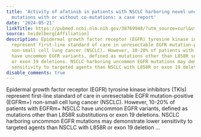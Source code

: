 ```yaml
---
title: 'Activity of afatinib in patients with NSCLC harboring novel uncommon <em>EGFR</em>
  mutations with or without co-mutations: a case report'
date: '2024-05-21'
linkTitle: https://pubmed.ncbi.nlm.nih.gov/38769948/?utm_source=curl&utm_medium=rss&utm_campaign=pubmed-2&utm_content=1FakS-2QOkCT8HsMOQP1bCRQ4YzyumYOmxmF0moLsQ3dFB1E9V&fc=20220326224207&ff=20240521183404&v=2.18.0.post9+e462414
source: heidelberg[Affiliation]
description: Epidermal growth factor receptor (EGFR) tyrosine kinase inhibitors (TKIs)
  represent first-line standard of care in unresectable EGFR mutation-positive (EGFRm+)
  non-small cell lung cancer (NSCLC). However, 10-20% of patients with EGFRm+ NSCLC
  have uncommon EGFR variants, defined as mutations other than L858R substitutions
  or exon 19 deletions. NSCLC harboring uncommon EGFR mutations may demonstrate lower
  sensitivity to targeted agents than NSCLC with L858R or exon 19 deletion ...
disable_comments: true
---
```

Epidermal growth factor receptor (EGFR) tyrosine kinase inhibitors (TKIs) represent first-line standard of care in unresectable EGFR mutation-positive (EGFRm+) non-small cell lung cancer (NSCLC). However, 10-20% of patients with EGFRm+ NSCLC have uncommon EGFR variants, defined as mutations other than L858R substitutions or exon 19 deletions. NSCLC harboring uncommon EGFR mutations may demonstrate lower sensitivity to targeted agents than NSCLC with L858R or exon 19 deletion ...